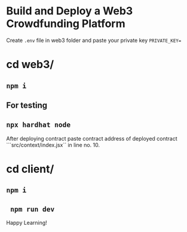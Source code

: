 # Build and Deploy a Web3 Crowdfunding Platform 
<!-- ![Crowdfunding](https://i.ibb.co/k6pj0Qt/htum-6.png) -->

Create ```.env``` file in web3 folder and paste your private key ```PRIVATE_KEY=```


# cd web3/

## ```npm i```

## For testing 
## ```npx hardhat node```

After deploying contract paste contract address of deployed contract ```src/context/index.jsx`` in line no. 10.

# cd client/
## ```npm i```
## ``` npm run dev```

Happy Learning!